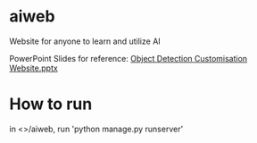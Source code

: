 # aiweb
Website for anyone to learn and utilize AI

PowerPoint Slides for reference:
[Object Detection Customisation Website.pptx](https://github.com/GitHub-OfficialAccount/aiweb/files/10298464/Object.Detection.Customisation.Website.pptx)

# How to run
in <<cwd>>/aiweb, run 'python manage.py runserver'
